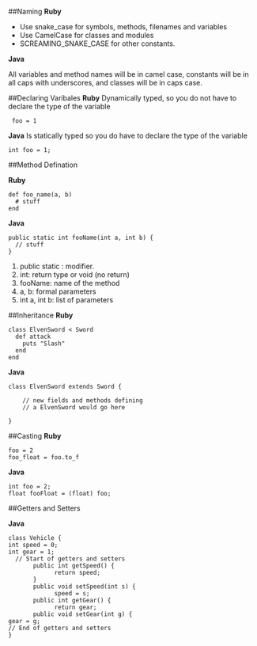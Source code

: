 ##Naming
**Ruby**
 * Use snake_case for symbols, methods, filenames and variables
 * Use CamelCase for classes and modules
 * SCREAMING_SNAKE_CASE for other constants.

**Java**

All variables and method names will be in camel case, constants will be in all caps with underscores, and classes will be in caps case.

##Declaring Varibales
**Ruby**
Dynamically typed, so you do not have to declare the type of the variable
```
 foo = 1
 ```
 
 **Java**
 Is statically typed so you do have to declare the type of the variable
 
```
int foo = 1;
```

##Method Defination 

**Ruby**
```
def foo_name(a, b)
  # stuff
end
```
**Java**
```
public static int fooName(int a, int b) {
  // stuff
}
```
1. public static : modifier.
1. int: return type or void (no return)
1. fooName: name of the method
1. a, b: formal parameters
1. int a, int b: list of parameters

##Inheritance
**Ruby**
```
class ElvenSword < Sword  
  def attack  
    puts "Slash"  
  end  
end 
```

**Java**
```
class ElvenSword extends Sword {

    // new fields and methods defining 
    // a ElvenSword would go here

}
```
##Casting
**Ruby**
```
foo = 2
foo_float = foo.to_f
```
**Java**
```
int foo = 2;
float fooFloat = (float) foo;
```
##Getters and Setters

**Java**
```
class Vehicle {
int speed = 0;
int gear = 1;
  // Start of getters and setters
       public int getSpeed() {
             return speed;
       }
       public void setSpeed(int s) {
             speed = s;
       public int getGear() {
             return gear;
       public void setGear(int g) {
gear = g;
// End of getters and setters
}
```
